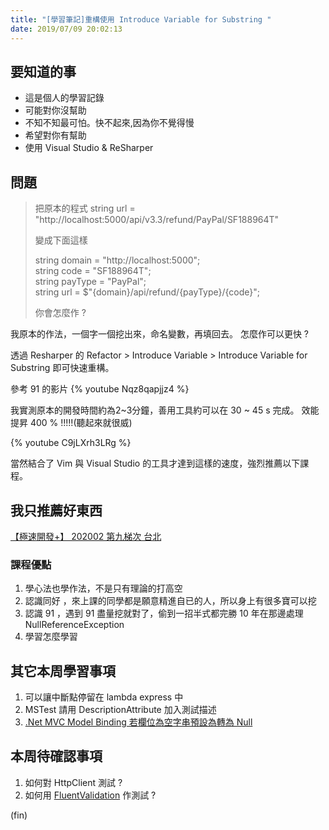 ```yaml
---
title: "[學習筆記]重構使用 Introduce Variable for Substring "
date: 2019/07/09 20:02:13
---
```


## 要知道的事

- 這是個人的學習記錄
- 可能對你沒幫助
- 不知不知最可怕。快不起來,因為你不覺得慢
- 希望對你有幫助
- 使用 Visual Studio & ReSharper

## 問題

> 把原本的程式
> string url = "http://localhost:5000/api/v3.3/refund/PayPal/SF188964T"
>
> 變成下面這樣
>
> string domain = "http://localhost:5000";  
> string code = "SF188964T";  
> string payType = "PayPal";  
> string url = $"{domain}/api/refund/{payType}/{code}";  
>
> 你會怎麼作 ?

我原本的作法，一個字一個挖出來，命名變數，再填回去。
怎麼作可以更快 ?

透過 Resharper 的 Refactor > Introduce Variable > Introduce Variable for Substring 即可快速重構。

參考 91 的影片
{% youtube Nqz8qapjjz4 %}

我實測原本的開發時間約為2~3分鐘，善用工具約可以在 30 ~ 45 s 完成。
效能提昇 400 % !!!!!(聽起來就很威)

{% youtube C9jLXrh3LRg %}

當然結合了 Vim 與 Visual Studio 的工具才達到這樣的速度，強烈推薦以下課程。

## 我只推薦好東西

[【極速開發+】 202002 第九梯次 台北](https://dotblogs.com.tw/hatelove/2019/06/17/extreme-developing-training-202002)

### 課程優點

1. 學心法也學作法，不是只有理論的打高空
2. 認識同好 ，來上課的同學都是願意精進自已的人，所以身上有很多寶可以挖
3. 認識 91 ，遇到 91 盡量挖就對了，偷到一招半式都完勝 10 年在那邊處理 NullReferenceException
4. 學習怎麼學習

## 其它本周學習事項

1. 可以讓中斷點停留在 lambda express 中
2. MSTest 請用 DescriptionAttribute 加入測試描述
3. [.Net MVC Model Binding 若欄位為空字串預設為轉為 Null](https://docs.microsoft.com/zh-tw/dotnet/api/system.web.ui.webcontrols.boundfield.convertemptystringtonull?view=netframework-4.8)

## 本周待確認事項

1. 如何對 HttpClient 測試 ?
2. 如何用 [FluentValidation](https://fluentvalidation.net/testing) 作測試 ?

(fin)
